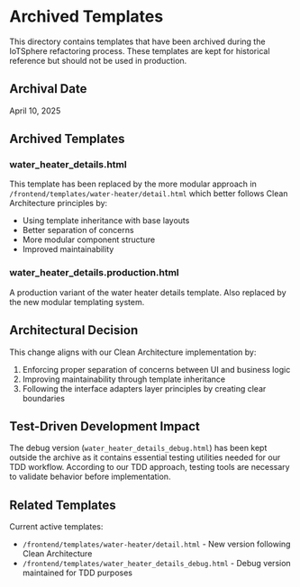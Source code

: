 # Archived Templates

This directory contains templates that have been archived during the IoTSphere refactoring process. These templates are kept for historical reference but should not be used in production.

## Archival Date
April 10, 2025

## Archived Templates

### water_heater_details.html
This template has been replaced by the more modular approach in `/frontend/templates/water-heater/detail.html` which better follows Clean Architecture principles by:
- Using template inheritance with base layouts
- Better separation of concerns
- More modular component structure
- Improved maintainability

### water_heater_details.production.html
A production variant of the water heater details template. Also replaced by the new modular templating system.

## Architectural Decision
This change aligns with our Clean Architecture implementation by:
1. Enforcing proper separation of concerns between UI and business logic
2. Improving maintainability through template inheritance
3. Following the interface adapters layer principles by creating clear boundaries

## Test-Driven Development Impact
The debug version (`water_heater_details_debug.html`) has been kept outside the archive as it contains essential testing utilities needed for our TDD workflow. According to our TDD approach, testing tools are necessary to validate behavior before implementation.

## Related Templates
Current active templates:
- `/frontend/templates/water-heater/detail.html` - New version following Clean Architecture
- `/frontend/templates/water_heater_details_debug.html` - Debug version maintained for TDD purposes
